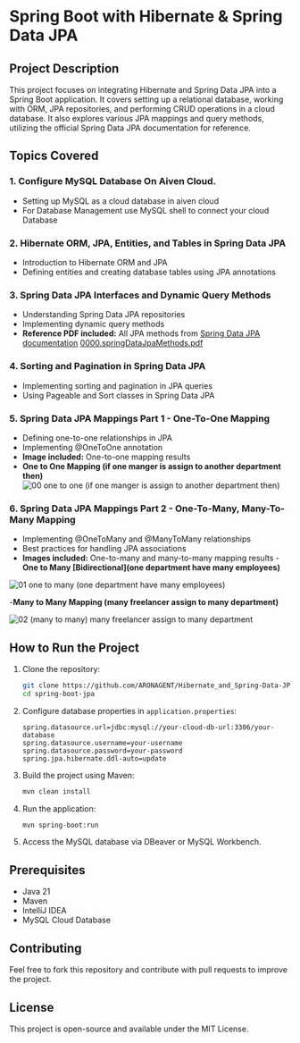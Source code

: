 # Spring Boot with Hibernate & Spring Data JPA

## Project Description
This project focuses on integrating Hibernate and Spring Data JPA into a Spring Boot application. It covers setting up a relational database, working with ORM, JPA repositories, and performing CRUD operations in a cloud database. It also explores various JPA mappings and query methods, utilizing the official Spring Data JPA documentation for reference.

## Topics Covered

### 1. Configure MySQL Database On Aiven Cloud.
- Setting up MySQL as a cloud database in aiven cloud 
- For Database Management use MySQL shell to connect your cloud Database 

### 2. Hibernate ORM, JPA, Entities, and Tables in Spring Data JPA
- Introduction to Hibernate ORM and JPA
- Defining entities and creating database tables using JPA annotations

### 3. Spring Data JPA Interfaces and Dynamic Query Methods
- Understanding Spring Data JPA repositories
- Implementing dynamic query methods
- **Reference PDF included:** All JPA methods from [Spring Data JPA documentation](https://docs.spring.io/spring-data/jpa/reference/repositories/query-keywords-reference.html)
  [0000.springDataJpaMethods.pdf](https://github.com/user-attachments/files/18646912/0000.springDataJpaMethods.pdf)

### 4. Sorting and Pagination in Spring Data JPA
- Implementing sorting and pagination in JPA queries
- Using Pageable and Sort classes in Spring Data JPA

### 5. Spring Data JPA Mappings Part 1 - One-To-One Mapping
- Defining one-to-one relationships in JPA
- Implementing @OneToOne annotation
- **Image included:** One-to-one mapping results
- **One to One Mapping (if one manger is assign to another department then)**
 ![00 one to one (if one manger is assign to another department then)](https://github.com/user-attachments/assets/c7521b29-fc82-41f6-bac8-59368fa27f2d)


### 6. Spring Data JPA Mappings Part 2 - One-To-Many, Many-To-Many Mapping
- Implementing @OneToMany and @ManyToMany relationships
- Best practices for handling JPA associations
- **Images included:** One-to-many and many-to-many mapping results
-**One to Many [Bidirectional](one department have many employees)**
 
 ![01 one to many (one department have many employees)](https://github.com/user-attachments/assets/092b22de-45fb-4b5e-b32a-5827dc6c599f)

 -**Many to Many Mapping  (many freelancer assign to many department)**
 
 ![02 (many  to many)  many freelancer assign to many department](https://github.com/user-attachments/assets/58591845-24d0-4727-a53e-34ea5d018873)


## How to Run the Project
1. Clone the repository:
   ```bash
   git clone https://github.com/ARONAGENT/Hibernate_and_Spring-Data-JPA.git
   cd spring-boot-jpa
   ```
2. Configure database properties in `application.properties`:
   ```properties
   spring.datasource.url=jdbc:mysql://your-cloud-db-url:3306/your-database
   spring.datasource.username=your-username
   spring.datasource.password=your-password
   spring.jpa.hibernate.ddl-auto=update
   ```
3. Build the project using Maven:
   ```bash
   mvn clean install
   ```
4. Run the application:
   ```bash
   mvn spring-boot:run
   ```
5. Access the MySQL database via DBeaver or MySQL Workbench.

## Prerequisites
- Java 21
- Maven
- IntelliJ IDEA
- MySQL Cloud Database

## Contributing
Feel free to fork this repository and contribute with pull requests to improve the project.

## License
This project is open-source and available under the MIT License.

